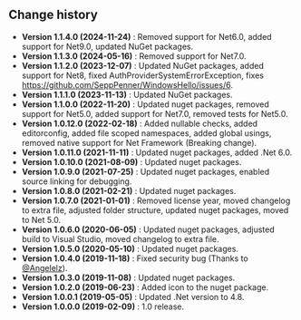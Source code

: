 Change history
--------------

* **Version 1.1.4.0 (2024-11-24)** : Removed support for Net6.0, added support for Net9.0, updated NuGet packages.
* **Version 1.1.3.0 (2024-05-16)** : Removed support for Net7.0.
* **Version 1.1.2.0 (2023-12-07)** : Updated NuGet packages, added support for Net8, fixed AuthProviderSystemErrorException, fixes https://github.com/SeppPenner/WindowsHello/issues/6.
* **Version 1.1.1.0 (2023-11-13)** : Updated NuGet packages.
* **Version 1.1.0.0 (2022-11-20)** : Updated nuget packages, removed support for Net5.0, added support for Net7.0, removed tests for Net5.0.
* **Version 1.0.12.0 (2022-02-18)** : Added nullable checks, added editorconfig, added file scoped namespaces, added global usings, removed native support for Net Framework (Breaking change).
* **Version 1.0.11.0 (2021-11-11)** : Updated nuget packages, added .Net 6.0.
* **Version 1.0.10.0 (2021-08-09)** : Updated nuget packages.
* **Version 1.0.9.0 (2021-07-25)** : Updated nuget packages, enabled source linking for debugging.
* **Version 1.0.8.0 (2021-02-21)** : Updated nuget packages.
* **Version 1.0.7.0 (2021-01-01)** : Removed license year, moved changelog to extra file, adjusted folder structure, updated nuget packages, moved to Net 5.0.
* **Version 1.0.6.0 (2020-06-05)** : Updated nuget packages, adjusted build to Visual Studio, moved changelog to extra file.
* **Version 1.0.5.0 (2020-05-10)** : Updated nuget packages.
* **Version 1.0.4.0 (2019-11-18)** : Fixed security bug (Thanks to [@Angelelz](https://github.com/Angelelz)).
* **Version 1.0.3.0 (2019-11-08)** : Updated nuget packages.
* **Version 1.0.2.0 (2019-06-23)** : Added icon to the nuget package.
* **Version 1.0.0.1 (2019-05-05)** : Updated .Net version to 4.8.
* **Version 1.0.0.0 (2019-02-09)** : 1.0 release.